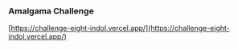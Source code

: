 ### Amalgama Challenge
[https://challenge-eight-indol.vercel.app/](https://challenge-eight-indol.vercel.app/)
